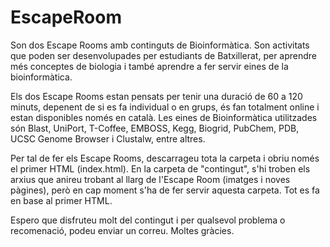# EscapeRoom
Son dos Escape Rooms amb continguts de Bioinformàtica. Son activitats que poden ser desenvolupades per estudiants de Batxillerat, per aprendre més conceptes de biologia i també aprendre a fer servir eines de la bioinformàtica. 

Els dos Escape Rooms estan pensats per tenir una duració de 60 a 120 minuts, depenent de si es fa individual o en grups, és fan totalment online i estan disponibles només en català. Les eines de Bioinformàtica utilitzades són Blast, UniPort, T-Coffee, EMBOSS, Kegg, Biogrid, PubChem, PDB, UCSC Genome Browser i Clustalw, entre altres.

Per tal de fer els Escape Rooms, descarrageu tota la carpeta i obriu només el primer HTML (index.html). En la carpeta de "contingut", s'hi troben els arxius que anireu trobant al llarg de l'Escape Room (imatges i noves pàgines), però en cap moment s'ha de fer servir aquesta carpeta. Tot es fa en base al primer HTML.

Espero que disfruteu molt del contingut i per qualsevol problema o recomenació, podeu enviar un correu. Moltes gràcies.
